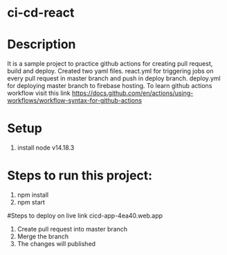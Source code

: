 # ci-cd-react
# Description
It is a sample project to practice github actions for creating pull request, build and deploy. Created two yaml files. react.yml for triggering jobs on every pull request in master branch and push in deploy branch. deploy.yml for deploying master branch to firebase hosting. To learn github actions workflow visit this link https://docs.github.com/en/actions/using-workflows/workflow-syntax-for-github-actions


# Setup
1. install node v14.18.3

# Steps to run this project:
1. npm install
2. npm start

#Steps to deploy on live link cicd-app-4ea40.web.app
 1. Create pull request into master branch
 2. Merge the branch
 3. The changes will published
